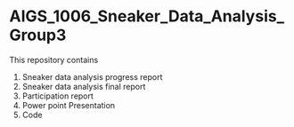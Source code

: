 # AIGS_1006_Sneaker_Data_Analysis_Group3

This repository contains
1. Sneaker data analysis progress report
2. Sneaker data analysis final report
3. Participation report
4. Power point Presentation
5. Code
